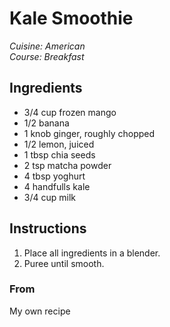 # Kale Smoothie

_Cuisine:  American_<br />
_Course:  Breakfast_

## Ingredients

- 3/4 cup frozen mango
- 1/2 banana
- 1 knob ginger, roughly chopped
- 1/2 lemon, juiced
- 1 tbsp chia seeds
- 2 tsp matcha powder
- 4 tbsp yoghurt
- 4 handfulls kale
- 3/4 cup milk

## Instructions

1. Place all ingredients in a blender.
1. Puree until smooth.

### From

My own recipe